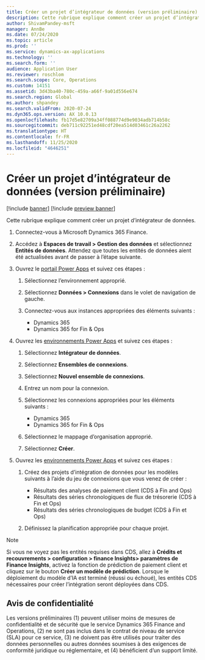 ```yaml
---
title: Créer un projet d’intégrateur de données (version préliminaire)
description: Cette rubrique explique comment créer un projet d’intégrateur de données.
author: ShivamPandey-msft
manager: AnnBe
ms.date: 07/24/2020
ms.topic: article
ms.prod: ''
ms.service: dynamics-ax-applications
ms.technology: ''
ms.search.form: ''
audience: Application User
ms.reviewer: roschlom
ms.search.scope: Core, Operations
ms.custom: 14151
ms.assetid: 3d43ba40-780c-459a-a66f-9a01d556e674
ms.search.region: Global
ms.author: shpandey
ms.search.validFrom: 2020-07-24
ms.dyn365.ops.version: AX 10.0.13
ms.openlocfilehash: fb17d5e82709a34ff088774d9e9034adb714b58c
ms.sourcegitcommit: deb711c92251ed48cdf20ea514d03461c26a2262
ms.translationtype: HT
ms.contentlocale: fr-FR
ms.lasthandoff: 11/25/2020
ms.locfileid: "4646251"
---
```

# <a name="create-a-data-integrator-project-preview"></a>Créer un projet d’intégrateur de données (version préliminaire)

[!include [banner](../includes/banner.md)]
[!include [preview banner](../includes/preview-banner.md)]

Cette rubrique explique comment créer un projet d’intégrateur de données.

1. Connectez-vous à Microsoft Dynamics 365 Finance.
2. Accédez à **Espaces de travail \> Gestion des données** et sélectionnez **Entités de données**. Attendez que toutes les entités de données aient été actualisées avant de passer à l’étape suivante.
3. Ouvrez le [portail Power Apps](https://make.powerapps.com/) et suivez ces étapes :

    1. Sélectionnez l’environnement approprié.
    2. Sélectionnez **Données \> Connexions** dans le volet de navigation de gauche.
    3. Connectez-vous aux instances appropriées des éléments suivants :

        - Dynamics 365
        - Dynamics 365 for Fin & Ops

4. Ouvrez les [environnements Power Apps](https://admin.powerapps.com/environments) et suivez ces étapes :

    1. Sélectionnez **Intégrateur de données**.
    2. Sélectionnez **Ensembles de connexions**.
    3. Sélectionnez **Nouvel ensemble de connexions**.
    4. Entrez un nom pour la connexion.
    5. Sélectionnez les connexions appropriées pour les éléments suivants :

        - Dynamics 365
        - Dynamics 365 for Fin & Ops

    6. Sélectionnez le mappage d’organisation approprié.
    7. Sélectionnez **Créer**.

5. Ouvrez les [environnements Power Apps](https://admin.powerapps.com/environments) et suivez ces étapes :  

    1. Créez des projets d’intégration de données pour les modèles suivants à l’aide du jeu de connexions que vous venez de créer :

        - Résultats des analyses de paiement client (CDS à Fin and Ops)
        - Résultats des séries chronologiques de flux de trésorerie (CDS à Fin et Ops)
        - Résultats des séries chronologiques de budget (CDS à Fin et Ops)

    2. Définissez la planification appropriée pour chaque projet.

> [!NOTE]
> Si vous ne voyez pas les entités requises dans CDS, allez à **Crédits et recouvrements > configuration > finance Insights> paramètres de Finance Insights**, activez la fonction de prédiction de paiement client et cliquez sur le bouton **Créer un modèle de prédiction**. Lorsque le déploiement du modèle d’IA est terminé (réussi ou échoué), les entités CDS nécessaires pour créer l’intégration seront déployées dans CDS.

## <a name="privacy-notice"></a>Avis de confidentialité

Les versions préliminaires (1) peuvent utiliser moins de mesures de confidentialité et de sécurité que le service Dynamics 365 Finance and Operations, (2) ne sont pas inclus dans le contrat de niveau de service (SLA) pour ce service, (3) ne doivent pas être utilisés pour traiter des données personnelles ou autres données soumises à des exigences de conformité juridique ou réglementaire, et (4) bénéficient d’un support limité.
